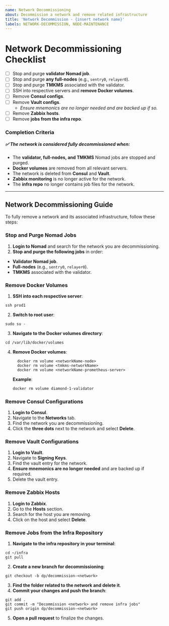```yaml
---
name: Network Decommissioning
about: Decommission a network and remove related infrastructure
title: 'Network Decommission - {insert network name}'
labels: NETWORK-DECOMMISSION, NODE-MAINTENANCE
---
```


# **Network Decommissioning Checklist**
- [ ] Stop and purge **validator Nomad job**.
- [ ] Stop and purge **any full-nodes** (e.g., `sentry0`, `relayer0`).
- [ ] Stop and purge **TMKMS** associated with the validator.
- [ ] SSH into respective servers and **remove Docker volumes**.
- [ ] Remove **Consul configs**.
- [ ] Remove **Vault configs**.
    - *Ensure mnemonics are no longer needed and are backed up if so.*
- [ ] Remove **Zabbix hosts**.
- [ ] Remove **jobs from the infra repo**.

### **Completion Criteria**
##### ✅ _The network is considered **fully decommissioned** when:_
  - The **validator, full-nodes, and TMKMS** Nomad jobs are stopped and purged.
  - **Docker volumes** are removed from all relevant servers.
  - The network is deleted from **Consul** and **Vault**.
  - **Zabbix monitoring** is no longer active for the network.
  - The **infra repo** no longer contains job files for the network.

---

## **Network Decommissioning Guide**
To fully remove a network and its associated infrastructure, follow these steps:

### **Stop and Purge Nomad Jobs**
  1. **Login to Nomad** and search for the network you are decommissioning.
2. **Stop and purge the following jobs** in order:
  - **Validator Nomad job**.
  - **Full-nodes** (e.g., `sentry0`, `relayer0`).
  - **TMKMS** associated with the validator.

### **Remove Docker Volumes**
1. **SSH into each respective server**:
  ```
  ssh prod1
  ```
2. **Switch to root user**:
  ```
  sudo su -
  ```
3. **Navigate to the Docker volumes directory**:
  ```
  cd /var/lib/docker/volumes
  ```
4. **Remove Docker volumes**:
    ```
      docker rm volume <networkName-node>
      docker rm volume <tmkms-networkName>
      docker rm volume <networkName-prometheus-server>
      ```
      **Example**:
      ```sh
      docker rm volume diamond-1-validator
      ```

### **Remove Consul Configurations**
  1. **Login to Consul**.
  2. Navigate to the **Networks** tab.
  3. Find the network you are decommissioning.
  4. Click the **three dots** next to the network and select **Delete**.
  
### **Remove Vault Configurations**
  1. **Login to Vault**.
  2. Navigate to **Signing Keys**.
  3. Find the vault entry for the network.
  4. **Ensure mnemonics are no longer needed** and are backed up if required.
  5. Delete the vault entry.
  
### **Remove Zabbix Hosts**
  1. **Login to Zabbix**.
  2. Go to the **Hosts** section.
  3. Search for the host you are removing.
  4. Click on the host and select **Delete**.

### **Remove Jobs from the Infra Repository**
1. **Navigate to the infra repository in your terminal**:
  ```
  cd ~/infra
  git pull
  ```
2. **Create a new branch for decommissioning**:
  ```
  git checkout -b dp/decommission-<network>
  ```
  3. **Find the folder related to the network and delete it**.
4. **Commit your changes and push the branch**:
  ```
  git add .
  git commit -m "Decommission <network> and remove infra jobs"
  git push origin dp/decommission-<network>
  ```
  5. **Open a pull request** to finalize the changes.
